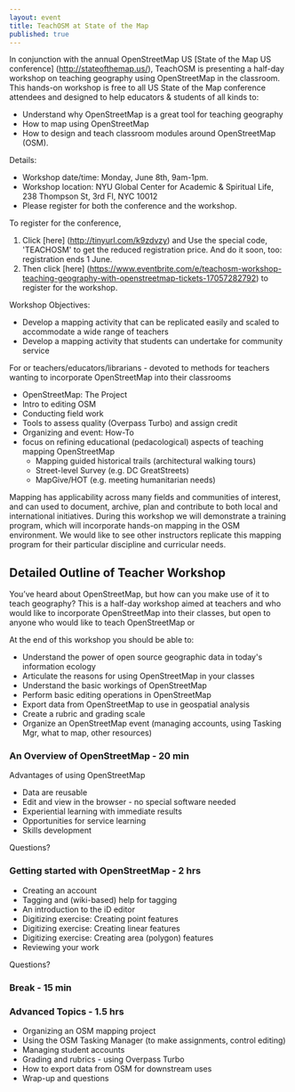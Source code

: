 ```yaml
---
layout: event
title: TeachOSM at State of the Map
published: true
---
```


In conjunction with the annual OpenStreetMap US [State of the Map US conference] (http://stateofthemap.us/), TeachOSM is presenting a half-day workshop on teaching geography using OpenStreetMap in the classroom. This hands-on workshop is free to all US State of the Map conference attendees and designed to help educators & students of all kinds to:

* Understand why OpenStreetMap is a great tool for teaching geography
* How to map using OpenStreetMap
* How to design and teach classroom modules around OpenStreetMap (OSM).

Details:
* Workshop date/time: Monday, June 8th, 9am-1pm.
* Workshop location: NYU Global Center for Academic & Spiritual Life, 238 Thompson St, 3rd Fl, NYC 10012
* Please register for both the conference and the workshop.

To register for the conference, 
1. Click [here] (http://tinyurl.com/k9zdvzy) and Use the special code, 'TEACHOSM' to get the reduced registration price. And do it soon, too: registration ends 1 June. 
2. Then click [here] (https://www.eventbrite.com/e/teachosm-workshop-teaching-geography-with-openstreetmap-tickets-17057282792) to register for the workshop.


Workshop Objectives:

* Develop a mapping activity that can be replicated easily and scaled to accommodate a wide range of teachers
* Develop a mapping activity that students can undertake for community service

For or teachers/educators/librarians - devoted to methods for teachers wanting to incorporate OpenStreetMap into their classrooms

* OpenStreetMap: The Project
* Intro to editing OSM
* Conducting field work
* Tools to assess quality (Overpass Turbo) and assign credit
* Organizing and event: How-To
* focus on refining educational (pedacological) aspects of teaching mapping OpenStreetMap
  * Mapping guided historical trails (architectural walking tours)
  * Street-level Survey (e.g. DC GreatStreets)
  * MapGive/HOT  (e.g. meeting humanitarian needs)

Mapping has applicability across many fields and communities of interest, and can used to document, archive, plan and contribute to both local and international initiatives. During this workshop we will demonstrate a training program, which will incorporate hands-on mapping in the OSM environment. We would like to see other instructors replicate this mapping program for their particular discipline and curricular needs.

## Detailed Outline of Teacher Workshop

You’ve heard about OpenStreetMap, but how can you make use of it to teach geography? This is a half-day workshop aimed at teachers and who would like to incorporate OpenStreetMap into their classes, but open to anyone who would like to teach OpenStreetMap or 

At the end of this workshop you should be able to:

* Understand the power of open source geographic data in today's information ecology
* Articulate the reasons for using OpenStreetMap in your classes
* Understand the basic workings of OpenStreetMap
* Perform basic editing operations in OpenStreetMap
* Export data from OpenStreetMap to use in geospatial analysis
* Create a rubric and grading scale
* Organize an OpenStreetMap event (managing accounts, using Tasking Mgr, what to map, other resources)

### An Overview of OpenStreetMap - 20 min

Advantages of using OpenStreetMap

* Data are reusable
* Edit and view in the browser - no special software needed
* Experiential learning with immediate results
* Opportunities for service learning
* Skills development

Questions? 

### Getting started with OpenStreetMap - 2 hrs

* Creating an account
* Tagging and (wiki-based) help for tagging
* An introduction to the iD editor
* Digitizing exercise: Creating point features
* Digitizing exercise: Creating linear features
* Digitizing exercise: Creating area (polygon) features
* Reviewing your work

Questions?

### Break - 15 min

### Advanced Topics - 1.5 hrs

* Organizing an OSM mapping project
* Using the OSM Tasking Manager (to make assignments, control editing)
* Managing student accounts
* Grading and rubrics - using Overpass Turbo
* How to export data from OSM for downstream uses
* Wrap-up and questions

